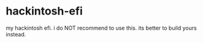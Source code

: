 # hackintosh-efi
my hackintosh efi. i do NOT recommend to use this. its better to build yours instead.
